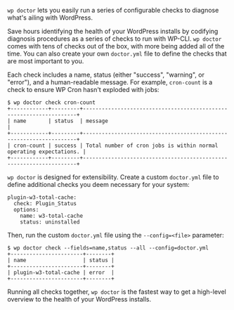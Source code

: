 `wp doctor` lets you easily run a series of configurable checks to diagnose what's ailing with WordPress.

Save hours identifying the health of your WordPress installs by codifying diagnosis procedures as a series of checks to run with WP-CLI. `wp doctor` comes with tens of checks out of the box, with more being added all of the time. You can also create your own `doctor.yml` file to define the checks that are most important to you.

Each check includes a name, status (either "success", "warning", or "error"), and a human-readable message. For example, `cron-count` is a check to ensure WP Cron hasn't exploded with jobs:

```
$ wp doctor check cron-count
+------------+---------+--------------------------------------------------------------------+
| name       | status  | message                                                            |
+------------+---------+--------------------------------------------------------------------+
| cron-count | success | Total number of cron jobs is within normal operating expectations. |
+------------+---------+--------------------------------------------------------------------+
```

`wp doctor` is designed for extensibility. Create a custom `doctor.yml` file to define additional checks you deem necessary for your system:

```
plugin-w3-total-cache:
  check: Plugin_Status
  options:
    name: w3-total-cache
    status: uninstalled
```

Then, run the custom `doctor.yml` file using the `--config=<file>` parameter:

```
$ wp doctor check --fields=name,status --all --config=doctor.yml
+-----------------------+--------+
| name                  | status |
+-----------------------+--------+
| plugin-w3-total-cache | error  |
+-----------------------+--------+
```

Running all checks together, `wp doctor` is the fastest way to get a high-level overview to the health of your WordPress installs.
